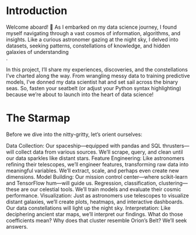 <H1>Introduction</H1>

Welcome aboard! 🚀 As I embarked on my data science journey, I found myself navigating through a vast cosmos of information, algorithms, and insights. Like a curious astronomer gazing at the night sky, I delved into datasets, seeking patterns, constellations of knowledge, and hidden galaxies of understanding<br>.

In this project, I’ll share my experiences, discoveries, and the constellations I’ve charted along the way. From wrangling messy data to training predictive models, I’ve donned my data scientist hat and set sail across the binary seas. So, fasten your seatbelt (or adjust your Python syntax highlighting) because we’re about to launch into the heart of data science!<br>

<H1>The Starmap</H1>
Before we dive into the nitty-gritty, let’s orient ourselves:

Data Collection: Our spaceship—equipped with pandas and SQL thrusters—will collect data from various sources. We’ll scrape, query, and clean until our data sparkles like distant stars.
Feature Engineering: Like astronomers refining their telescopes, we’ll engineer features, transforming raw data into meaningful variables. We’ll extract, scale, and perhaps even create new dimensions.
Model Building: Our mission control center—where scikit-learn and TensorFlow hum—will guide us. Regression, classification, clustering—these are our celestial tools. We’ll train models and evaluate their cosmic performance.
Visualization: Just as astronomers use telescopes to visualize distant galaxies, we’ll create plots, heatmaps, and interactive dashboards. Our data constellations will light up the night sky.
Interpretation: Like deciphering ancient star maps, we’ll interpret our findings. What do those coefficients mean? Why does that cluster resemble Orion’s Belt? We’ll seek answers.
